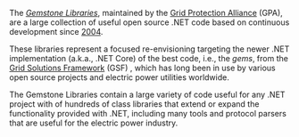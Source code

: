 The [_Gemstone Libraries_](https://gemstone.github.io/root-dev/), maintained by the [Grid Protection Alliance](https://gridprotectionalliance.org/) (GPA), are a large collection of useful open source .NET code based on continuous development since [2004](https://github.com/GridProtectionAlliance/gsf/graphs/contributors).

These libraries represent a focused re-envisioning targeting the newer .NET implementation (a.k.a., .NET Core) of the best code, i.e., the _gems_, from the [Grid Solutions Framework](https://github.com/GridProtectionAlliance/gsf) (GSF) , which has long been in use by various open source projects and electric power utilities worldwide.

The Gemstone Libraries contain a large variety of code useful for any .NET project with of hundreds of class libraries that extend or expand the functionality provided with .NET, including many tools and protocol parsers that are useful for the electric power industry.
